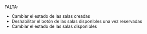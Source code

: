 FALTA:
- Cambiar el estado de las salas creadas
- Deshabilitar el botón de las salas disponibles una vez reservadas
- Cambiar el estado de las salas disponibles